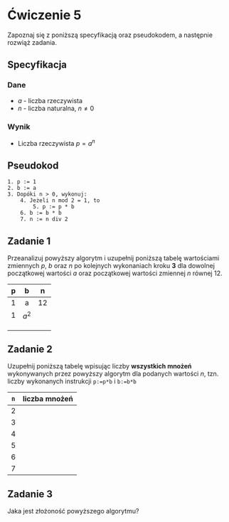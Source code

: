 # Ćwiczenie 5

Zapoznaj się z poniższą specyfikacją oraz pseudokodem, a następnie rozwiąż zadania.

## Specyfikacja

### Dane

* $a$ - liczba rzeczywista
* $n$ - liczba naturalna, $n \neq 0$ 

### Wynik

* Liczba rzeczywista $p=a^n$ 

## Pseudokod

```
1. p := 1
2. b := a
3. Dopóki n > 0, wykonuj:
    4. Jeżeli n mod 2 = 1, to
        5. p := p * b
    6. b := b * b
    7. n := n div 2
```

## Zadanie 1

Przeanalizuj powyższy algorytm i uzupełnij poniższą tabelę wartościami zmiennych $p$, $b$ oraz $n$ po kolejnych wykonaniach kroku **3** dla dowolnej początkowej wartości $a$ oraz początkowej wartości zmiennej $n$ równej $12$.

|  p  |     b    |  n  |
| :-: | :------: | :-: |
|  1  |     a    |  12 |
|  1  | $a^2$  |     |
|     |          |     |
|     |          |     |
|     |          |     |

## Zadanie 2

Uzupełnij poniższą tabelę wpisując liczby **wszystkich mnożeń** wykonywanych przez powyższy algorytm dla podanych wartości $n$, tzn. liczby wykonanych instrukcji `p:=p*b` i `b:=b*b`

| `n` | liczba mnożeń |
| :-: | :-----------: |
|  2  |               |
|  3  |               |
|  4  |               |
|  5  |               |
|  6  |               |
|  7  |               |

## Zadanie 3

Jaka jest złożoność powyższego algorytmu?
